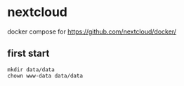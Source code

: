 # nextcloud

docker compose for https://github.com/nextcloud/docker/

## first start
```
mkdir data/data
chown www-data data/data
```
